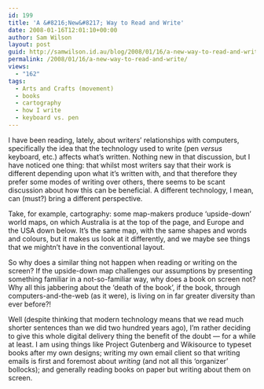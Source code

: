 ```yaml
---
id: 199
title: 'A &#8216;New&#8217; Way to Read and Write'
date: 2008-01-16T12:01:10+00:00
author: Sam Wilson
layout: post
guid: http://samwilson.id.au/blog/2008/01/16/a-new-way-to-read-and-write/
permalink: /2008/01/16/a-new-way-to-read-and-write/
views:
  - "162"
tags:
  - Arts and Crafts (movement)
  - books
  - cartography
  - how I write
  - keyboard vs. pen
---
```

I have been reading, lately, about writers&#8217; relationships with computers, specifically the idea that the technology used to write (pen _versus_ keyboard, etc.) affects what&#8217;s written. Nothing new in that discussion, but I have noticed one thing: that whilst most writers say that their work is different depending upon what it&#8217;s written with, and that therefore they prefer some modes of writing over others, there seems to be scant discussion about how this can be beneficial. A different technology, I mean, can (must?) bring a different perspective.

Take, for example, cartography: some map-makers produce &#8216;upside-down&#8217; world maps, on which Australia is at the top of the page, and Europe and the USA down below. It&#8217;s the same map, with the same shapes and words and colours, but it makes us look at it differently, and we maybe see things that we mightn&#8217;t have in the conventional layout.

So why does a similar thing not happen when reading or writing on the screen? If the upside-down map challenges our assumptions by presenting something familiar in a not-so-familiar way, why does a book on screen not? Why all this jabbering about the &#8216;death of the book&#8217;, if the book, through computers-and-the-web (as it were), is living on in far greater diversity than ever before?!

Well (despite thinking that modern technology means that we read much shorter sentences than we did two hundred years ago), I&#8217;m rather deciding to give this whole digital delivery thing the benefit of the doubt &mdash; for a while at least. I am using things like Project Gutenberg and Wikisource to typeset books after my own designs; writing my own email client so that writing emails is first and foremost about _writing_ (and not all this &#8216;organizer&#8217; bollocks); and generally reading books on paper but writing about them on screen.